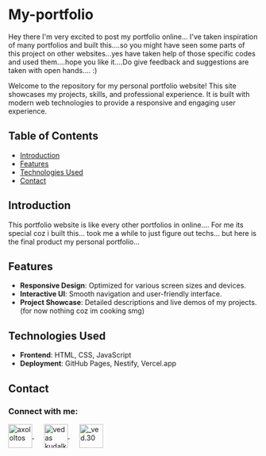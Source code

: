 # My-portfolio
Hey there I'm very excited to post my portfolio online... I've taken inspiration of many portfolios and built this....so you might have seen some parts of this project on other websites...yes have taken help of those specific codes and used them....hope you like it....Do give feedback and suggestions are taken with open hands.... :)

Welcome to the repository for my personal portfolio website! This site showcases my projects, skills, and professional experience. It is built with modern web technologies to provide a responsive and engaging user experience.

## Table of Contents

- [Introduction](#introduction)
- [Features](#features)
- [Technologies Used](#technologies-used)
- [Contact](#contact)

## Introduction

This portfolio website is like every other portfolios in online.... For me its special coz i built this... took me a while to just figure out techs... but here is the final product my personal portfolio...

## Features

- **Responsive Design**: Optimized for various screen sizes and devices.
- **Interactive UI**: Smooth navigation and user-friendly interface.
- **Project Showcase**: Detailed descriptions and live demos of my projects.(for now nothing coz im cooking smg)

## Technologies Used

- **Frontend**: HTML, CSS, JavaScript
- **Deployment**: GitHub Pages, Nestify, Vercel.app

## Contact
<h3 align="left">Connect with me:</h3>
<p align="left">
  <a href="https://twitter.com/axololtos" target="blank">
    <img align="center" src="https://raw.githubusercontent.com/rahuldkjain/github-profile-readme-generator/master/src/images/icons/Social/twitter.svg" alt="axololtos" height="48" width="48" />
  </a>&nbsp;&nbsp;&nbsp;&nbsp;
  <a href="www.linkedin.com/in/vedas k/" target="blank">
    <img align="center" src="https://raw.githubusercontent.com/rahuldkjain/github-profile-readme-generator/master/src/images/icons/Social/linked-in-alt.svg" alt="vedas kudalkar" height="48" width="48" />
  </a>&nbsp;&nbsp;&nbsp;&nbsp;
  <a href="https://instagram.com/_ved.30" target="blank">
    <img align="center" src="https://raw.githubusercontent.com/rahuldkjain/github-profile-readme-generator/master/src/images/icons/Social/instagram.svg" alt="_ved.30" height="48" width="48" />
  </a>
</p>
